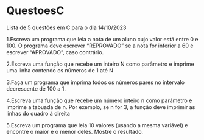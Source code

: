 # QuestoesC
Lista de 5 questões em C para o dia 14/10/2023

1.Escreva um programa que leia a nota de um aluno cujo valor está entre 0 e 100. O programa deve escrever “REPROVADO” se a nota for inferior a 60 e escrever “APROVADO”, caso contrário.

2.Escreva uma função que recebe um inteiro N como parâmetro e imprime uma linha contendo os números de 1 até N

3.Faça um programa que imprima todos os números pares no intervalo decrescente de 100 a 1.

4.Escreva uma função que recebe um número inteiro n como parâmetro e imprime a tabuada de n. Por exemplo, se n for 3, a função deve imprimir as linhas do quadro à direita

5.Escreva um programa que leia 10 valores (usando a mesma variável) e encontre o maior e o menor deles. Mostre o resultado.
